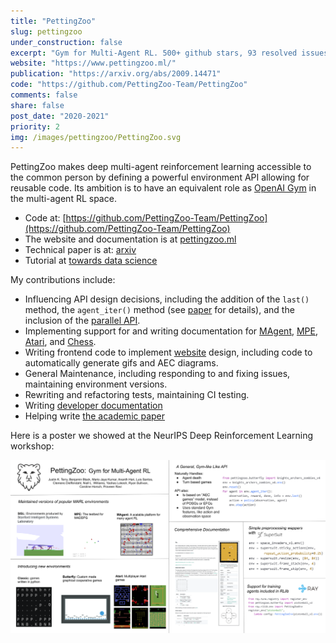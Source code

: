 ```yaml
---
title: "PettingZoo"
slug: pettingzoo
under_construction: false
excerpt: "Gym for Multi-Agent RL. 500+ github stars, 93 resolved issues."
website: "https://www.pettingzoo.ml/"
publication: "https://arxiv.org/abs/2009.14471"
code: "https://github.com/PettingZoo-Team/PettingZoo"
comments: false
share: false
post_date: "2020-2021"
priority: 2
img: /images/pettingzoo/PettingZoo.svg
---
```




PettingZoo makes deep multi-agent reinforcement learning accessible to the common person by defining a powerful environment API allowing for reusable code. Its ambition is to have an equivalent role as [OpenAI Gym](https://gym.openai.com/) in the multi-agent RL space.

* Code at: [https://github.com/PettingZoo-Team/PettingZoo](https://github.com/PettingZoo-Team/PettingZoo)
* The website and documentation is at [pettingzoo.ml](https://www.pettingzoo.ml/)
* Technical paper is at: [arxiv](https://arxiv.org/abs/2009.14471)
* Tutorial at [towards data science](https://towardsdatascience.com/multi-agent-deep-reinforcement-learning-in-15-lines-of-code-using-pettingzoo-e0b963c0820b)

My contributions include:

* Influencing API design decisions, including the addition of the `last()` method, the `agent_iter()` method (see [paper](https://arxiv.org/abs/2009.14471) for details), and the inclusion of the [parallel API](https://www.pettingzoo.ml/api).
* Implementing support for and writing documentation for [MAgent](https://www.pettingzoo.ml/magent), [MPE](https://www.pettingzoo.ml/mpe), [Atari](https://www.pettingzoo.ml/atari), and [Chess](https://www.pettingzoo.ml/classic/chess).
* Writing frontend code to implement [website](https://www.pettingzoo.ml/) design, including code to automatically generate gifs and AEC diagrams.
* General Maintenance, including responding to and fixing issues, maintaining environment versions.
* Rewriting and refactoring tests, maintaining CI testing.
* Writing [developer documentation](https://www.pettingzoo.ml/dev_docs)
* Helping write [the academic paper](https://arxiv.org/abs/2009.14471)

Here is a poster we showed at the NeurIPS Deep Reinforcement Learning workshop:

![Poster advert](/images/pettingzoo/Neurips_DRL_poster.svg)
